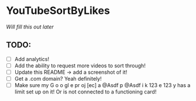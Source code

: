 # YouTubeSortByLikes

_Will fill this out later_

## TODO:

- [ ] Add analytics!
- [ ] Add the ability to request more videos to sort through!
- [ ] Update this README -> add a screenshot of it!
- [ ] Get a .com domain? Yeah definitely! 
- [ ] Make sure my G o o gl e pr oj [ec] a @Asdf p @Asdf i k 123 e 123 y has a limit set up on it! Or is not connected to a functioning card! 
